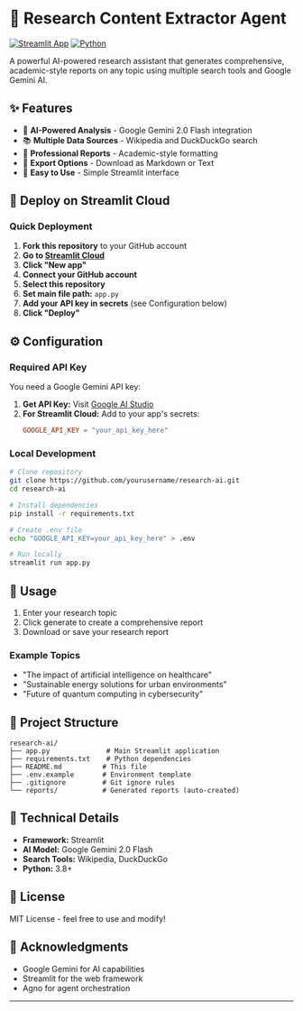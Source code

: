 # 🔬 Research Content Extractor Agent

[![Streamlit App](https://static.streamlit.io/badges/streamlit_badge_black_white.svg)](https://your-app-url.streamlit.app)
[![Python](https://img.shields.io/badge/Python-3.8+-blue.svg)](https://www.python.org/downloads/)

A powerful AI-powered research assistant that generates comprehensive, academic-style reports on any topic using multiple search tools and Google Gemini AI.

## ✨ Features

- 🤖 **AI-Powered Analysis** - Google Gemini 2.0 Flash integration
- 📚 **Multiple Data Sources** - Wikipedia and DuckDuckGo search
- 📄 **Professional Reports** - Academic-style formatting
- 💾 **Export Options** - Download as Markdown or Text
- 🎯 **Easy to Use** - Simple Streamlit interface

## 🚀 Deploy on Streamlit Cloud

### Quick Deployment
1. **Fork this repository** to your GitHub account
2. **Go to [Streamlit Cloud](https://share.streamlit.io/)**
3. **Click "New app"**
4. **Connect your GitHub account**
5. **Select this repository**
6. **Set main file path:** `app.py`
7. **Add your API key in secrets** (see Configuration below)
8. **Click "Deploy"**

## ⚙️ Configuration

### Required API Key
You need a Google Gemini API key:

1. **Get API Key:** Visit [Google AI Studio](https://makersuite.google.com/app/apikey)
2. **For Streamlit Cloud:** Add to your app's secrets:
   ```toml
   GOOGLE_API_KEY = "your_api_key_here"
   ```

### Local Development
```bash
# Clone repository
git clone https://github.com/yourusername/research-ai.git
cd research-ai

# Install dependencies
pip install -r requirements.txt

# Create .env file
echo "GOOGLE_API_KEY=your_api_key_here" > .env

# Run locally
streamlit run app.py
```

## 🎯 Usage

1. Enter your research topic
2. Click generate to create a comprehensive report
3. Download or save your research report

### Example Topics
- "The impact of artificial intelligence on healthcare"
- "Sustainable energy solutions for urban environments"
- "Future of quantum computing in cybersecurity"

## 📁 Project Structure

```
research-ai/
├── app.py              # Main Streamlit application
├── requirements.txt    # Python dependencies
├── README.md          # This file
├── .env.example       # Environment template
├── .gitignore         # Git ignore rules
└── reports/           # Generated reports (auto-created)
```

## 🔧 Technical Details

- **Framework:** Streamlit
- **AI Model:** Google Gemini 2.0 Flash
- **Search Tools:** Wikipedia, DuckDuckGo
- **Python:** 3.8+

## 📜 License

MIT License - feel free to use and modify!

## 🙏 Acknowledgments

- Google Gemini for AI capabilities
- Streamlit for the web framework
- Agno for agent orchestration

---
